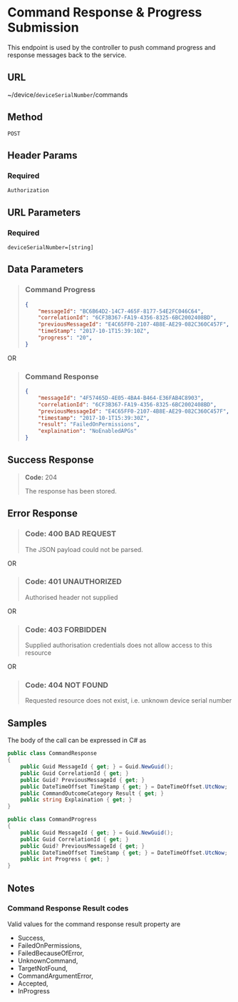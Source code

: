 # Command Response & Progress Submission

This endpoint is used by the controller to push command progress and response
messages back to the service.

## URL

~/device/`deviceSerialNumber`/commands

## Method

`POST`

## Header Params

### Required

`Authorization`

## URL Parameters

### Required

`deviceSerialNumber=[string]`

## Data Parameters

> ### Command Progress
> ````json
> {
>     "messageId": "BC6B64D2-14C7-465F-8177-54E2FC046C64",
>     "correlationId": "6CF3B367-FA19-4356-8325-6BC2002408BD",
>     "previousMessageId": "E4C65FF0-2107-4B8E-AE29-082C360C457F",
>     "timeStamp": "2017-10-1T15:39:10Z",
>     "progress": "20",
> }
> ````

OR

> ### Command Response
> ````json
> {
>     "messageId": "4F57465D-4E05-4BA4-B464-E36FAB4C8903",
>     "correlationId": "6CF3B367-FA19-4356-8325-6BC2002408BD",
>     "previousMessageId": "E4C65FF0-2107-4B8E-AE29-082C360C457F",
>     "timestamp": "2017-10-1T15:39:30Z",
>     "result": "FailedOnPermissions",
>     "explaination": "NoEnabledAPGs"
> }
> ````

## Success Response

> **Code:** 204
>
> The response has been stored.

## Error Response

> ### **Code:** 400 BAD REQUEST
>
> The JSON payload could not be parsed.

OR

> ### **Code:** 401 UNAUTHORIZED
>
> Authorised header not supplied

OR

> ### **Code:** 403 FORBIDDEN
>
> Supplied authorisation credentials does not allow access to this resource

OR

> ### **Code:** 404 NOT FOUND
>
> Requested resource does not exist, i.e. unknown device serial number

## Samples

The body of the call can be expressed in C# as

````c#
public class CommandResponse
{
    public Guid MessageId { get; } = Guid.NewGuid();
    public Guid CorrelationId { get; } 
    public Guid? PreviousMessageId { get; }
    public DateTimeOffset TimeStamp { get; } = DateTimeOffset.UtcNow;
    public CommandOutcomeCategory Result { get; }
    public string Explaination { get; }
}
````

````c#
public class CommandProgress
{
    public Guid MessageId { get; } = Guid.NewGuid();
    public Guid CorrelationId { get; } 
    public Guid? PreviousMessageId { get; }
    public DateTimeOffset TimeStamp { get; } = DateTimeOffset.UtcNow;
    public int Progress { get; }
}
````

## Notes

### Command Response Result codes

Valid values for the command response result property are

- Success,
- FailedOnPermissions,
- FailedBecauseOfError,
- UnknownCommand,
- TargetNotFound,
- CommandArgumentError,
- Accepted,
- InProgress
